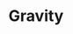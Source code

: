 ---
title: Gravity
layout: post
type: work
external: true
link: https://www.behance.net/gallery/102496993/Gravity
---